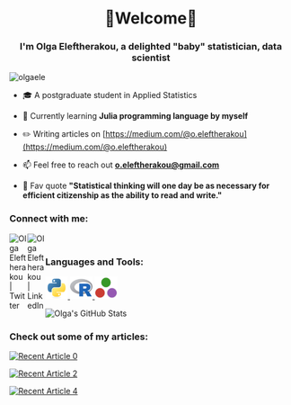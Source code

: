 <h1 align="center">🧁Welcome🧁</h1>
<h3 align="center">I'm Olga Eleftherakou, a delighted "baby" statistician, data scientist</h3>

<p align="left"> <img src="https://komarev.com/ghpvc/?username=olgaele&label=Profile%20views&color=ff69b4&style=flat" alt="olgaele" /> </p>

- 🎓 A postgraduate student in Applied Statistics 
- 🌱 Currently learning **Julia programming language by myself**

- ✏️ Writing articles on [https://medium.com/@o.eleftherakou](https://medium.com/@o.eleftherakou)

- 📫 Feel free to reach out **o.eleftherakou@gmail.com**

- 🧠 Fav quote **"Statistical thinking will one day be as necessary for efficient citizenship as the ability to read and write."**

<h3 align="left">Connect with me:</h3>
<p align="left">

<a href="https://twitter.com/o_eleftherakou" target="_blank" rel="nofollow"><img align="left" alt="Olga Eleftherakou | Twitter" width="32px" src="https://camo.githubusercontent.com/395dda360ae28377b7c3247581a88b20573883519c2be833cb64fbb37dcbcc1a/68747470733a2f2f63646e2e6a7364656c6976722e6e65742f6e706d2f73696d706c652d69636f6e734076332f69636f6e732f747769747465722e737667" data-canonical-src="https://cdn.jsdelivr.net/npm/simple-icons@v3/icons/twitter.svg" style="max-width: 100%;"></a>
<a href="https://www.linkedin.com/in/olga-eleftherakou/" target="_blank" rel="nofollow"><img align="left" alt="Olga Eleftherakou | LinkedIn" width="32px" src="https://camo.githubusercontent.com/d659d2bac00c01b42bffbae84bdc121e828b8fecd5b4949ffa2575f5d9e4a371/68747470733a2f2f63646e2e6a7364656c6976722e6e65742f6e706d2f73696d706c652d69636f6e734076332f69636f6e732f6c696e6b6564696e2e737667" data-canonical-src="https://cdn.jsdelivr.net/npm/simple-icons@v3/icons/linkedin.svg" style="max-width: 100%;"></a>
</p><br/>

<h3 align="left">Languages and Tools:</h3>
<p align="left"> <a href="https://www.python.org" target="_blank" rel="noreferrer"> <img src="https://raw.githubusercontent.com/devicons/devicon/master/icons/python/python-original.svg" alt="python" width="40" height="40"/> </a>
<a href="https://www.r-project.org/" target="_blank" rel="noreferrer"> <img src="https://raw.githubusercontent.com/devicons/devicon/master/icons/r/r-original.svg" alt="python" width="40" height="40"/> </a>
<a href="https://julialang.org/" target="_blank" rel="noreferrer"> <img src="https://raw.githubusercontent.com/devicons/devicon/master/icons/julia/julia-original.svg" alt="python" width="40" height="40"/> </a> </p>

![Olga's GitHub Stats](https://github-readme-stats.vercel.app/api?username=olgaele&show_icons=true&theme=dracula)

<h3 align="left">Check out some of my articles:</h3>
<a target="_blank" href="https://github-readme-medium-recent-article.vercel.app/medium/@o.eleftherakou/0"><img src="https://github-readme-medium-recent-article.vercel.app/medium/@o.eleftherakou/0" alt="Recent Article 0">
 
<a target="_blank" href="https://github-readme-medium-recent-article.vercel.app/medium/@o.eleftherakou/2"><img src="https://github-readme-medium-recent-article.vercel.app/medium/@o.eleftherakou/2" alt="Recent Article 2">

<a target="_blank" href="https://github-readme-medium-recent-article.vercel.app/medium/@o.eleftherakou/4"><img src="https://github-readme-medium-recent-article.vercel.app/medium/@o.eleftherakou/4" alt="Recent Article 4">
